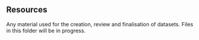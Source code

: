 ## **Resources**

Any material used for the creation, review and finalisation of datasets. Files in this folder will be in progress.